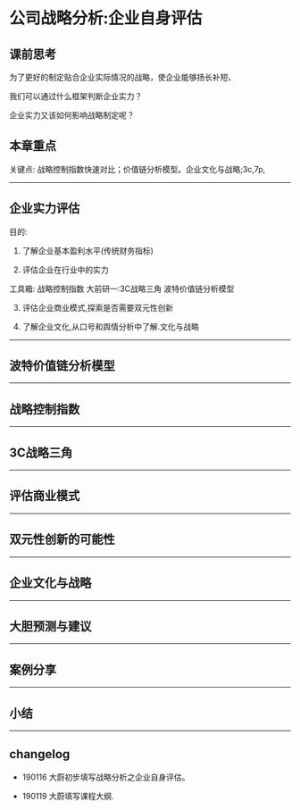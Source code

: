 # 公司战略分析:企业自身评估

## 课前思考

为了更好的制定贴合企业实际情况的战略，使企业能够扬长补短、

我们可以通过什么框架判断企业实力？

企业实力又该如何影响战略制定呢？


## 本章重点

关键点: 战略控制指数快速对比；价值链分析模型。企业文化与战略;3c,7p,

----
## 企业实力评估

目的:
1. 了解企业基本盈利水平(传统财务指标)

2. 评估企业在行业中的实力

工具箱:
战略控制指数
大前研一:3C战略三角
波特价值链分析模型



3. 评估企业商业模式,探索是否需要双元性创新

4. 了解企业文化,从口号和舆情分析中了解.文化与战略

---
## 波特价值链分析模型

---
## 战略控制指数

---
## 3C战略三角

---
## 评估商业模式

---
## 双元性创新的可能性

---
## 企业文化与战略

---

## 大胆预测与建议

---
## 案例分享


---
## 小结


---

## changelog

- 190116 大蔚初步填写战略分析之企业自身评估。

- 190119 大蔚填写课程大纲.


